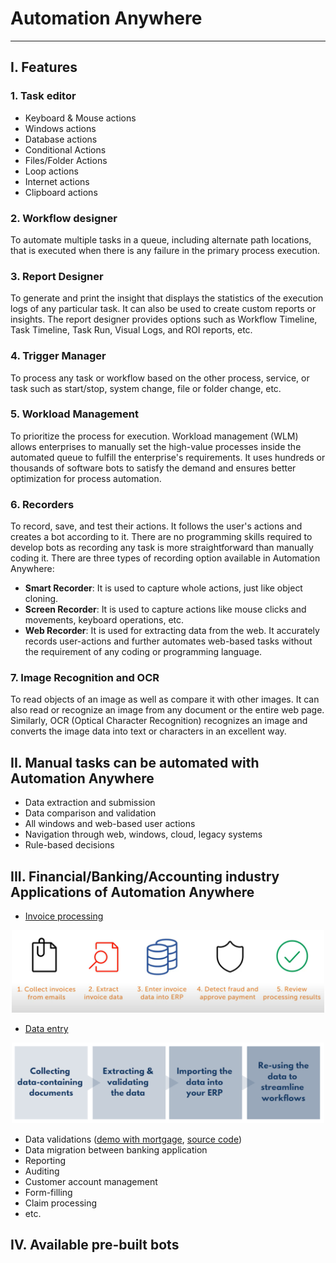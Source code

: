 # Automation Anywhere

---

## I. Features

### 1. Task editor

- Keyboard & Mouse actions
- Windows actions
- Database actions
- Conditional Actions
- Files/Folder Actions
- Loop actions
- Internet actions
- Clipboard actions

### 2. Workflow designer

To automate multiple tasks in a queue, including alternate path locations, that is executed when there is any failure in the primary process execution.

### 3. Report Designer

To generate and print the insight that displays the statistics of the execution logs of any particular task. It can also be used to create custom reports or insights. The report designer provides options such as Workflow Timeline, Task Timeline, Task Run, Visual Logs, and ROI reports, etc.

### 4. Trigger Manager

To process any task or workflow based on the other process, service, or task such as start/stop, system change, file or folder change, etc.

### 5. Workload Management

To prioritize the process for execution. Workload management (WLM) allows enterprises to manually set the high-value processes inside the automated queue to fulfill the enterprise's requirements. It uses hundreds or thousands of software bots to satisfy the demand and ensures better optimization for process automation.

### 6. Recorders

To record, save, and test their actions. It follows the user's actions and creates a bot according to it. There are no programming skills required to develop bots as recording any task is more straightforward than manually coding it. There are three types of recording option available in Automation Anywhere:

- **Smart Recorder**: It is used to capture whole actions, just like object cloning.
- **Screen Recorder**: It is used to capture actions like mouse clicks and movements, keyboard operations, etc.
- **Web Recorder**: It is used for extracting data from the web. It accurately records user-actions and further automates web-based tasks without the requirement of any coding or programming language.

### 7. Image Recognition and OCR

To read objects of an image as well as compare it with other images. It can also read or recognize an image from any document or the entire web page. Similarly, OCR (Optical Character Recognition) recognizes an image and converts the image data into text or characters in an excellent way.

## II. Manual tasks can be automated with Automation Anywhere

- Data extraction and submission
- Data comparison and validation
- All windows and web-based user actions
- Navigation through web, windows, cloud, legacy systems
- Rule-based decisions

## III. Financial/Banking/Accounting industry Applications of Automation Anywhere

- [Invoice processing](https://youtu.be/YU47tnDIQis)
<p align="center">
    <img src="pics/AutoAny/invoice_process.png" width=500 />
</p>

- [Data entry](https://youtu.be/D_HXbJzVMHY)
<p align="center">
    <img src="pics/AutoAny/data_entry.png" width=500 />
</p>

- Data validations ([demo with mortgage](https://www.youtube.com/watch?v=gSsgm_n1yRc), [source code](https://github.com/AutomationAnywhere/A2019-AARI_Web_Proof_Of_Funds-AAillustrates))
- Data migration between banking application
- Reporting
- Auditing
- Customer account management
- Form-filling
- Claim processing
- etc.

## IV. Available pre-built bots
